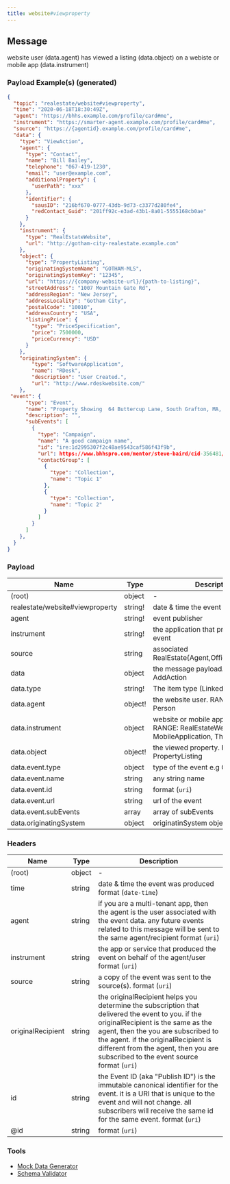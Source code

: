 ```yaml
---
title: website#viewproperty
---
```


## Message

website user (data.agent) has viewed a listing (data.object) on a webiste or mobile app (data.instrument)

### Payload Example(s) (generated)

```json
{
  "topic": "realestate/website#viewproperty",
  "time": "2020-06-18T18:30:49Z",
  "agent": "https://bhhs.example.com/profile/card#me",
  "instrument": "https://smarter-agent.example.com/profile/card#me",
  "source": "https://{agentid}.example.com/profile/card#me",
  "data": {
    "type": "ViewAction",
    "agent": {
      "type": "Contact",
      "name": "Bill Bailey",
      "telephone": "067-419-1230",
      "email": "user@example.com",
      "additionalProperty": {
        "userPath": "xxx"
      },
      "identifier": {
        "sausID": "216bf670-0777-43db-9d73-c3377d280fe4",
        "redContact_Guid": "201ff92c-e3ad-43b1-8a01-5555168cb0ae"
      }
    },
    "instrument": {
      "type": "RealEstateWebsite",
      "url": "http://gotham-city-realestate.example.com"
    },
    "object": {
      "type": "PropertyListing",
      "originatingSystemName": "GOTHAM-MLS",
      "originatingSystemKey": "12345",
      "url": "https://{company-website-url}/{path-to-listing}",
      "streetAddress": "1007 Mountain Gate Rd",
      "addressRegion": "New Jersey",
      "addressLocality": "Gotham City",
      "postalCode": "10010",
      "addressCountry": "USA",
      "listingPrice": {
        "type": "PriceSpecification",
        "price": 7500000,
        "priceCurrency": "USD"
      }
    },
    "originatingSystem": {
        "type": "SoftwareApplication",
        "name": "RDesk",
        "description": "User Created.",
        "url": "http://www.rdeskwebsite.com/"
    },
 "event": {
      "type": "Event",
      "name": "Property Showing  64 Buttercup Lane, South Grafton, MA, USA",
      "description": "",
      "subEvents": [
        {
          "type": "Campaign",
          "name": "A good campaign name",
          "id": "ire:1d2995307f2c48ae9543caf586f43f9b",
          "url": https://www.bhhspro.com/mentor/steve-baird/cid-356481/oh/889-hartford-drive-44035/pid-338005633,
          "contactGroup": [
            {
              "type": "Collection",
              "name": "Topic 1"
            },
            {
              "type": "Collection",
              "name": "Topic 2"
            }
          ]
        }
      ]
    },
  }
}
```

### Payload

| Name                            | Type               | Description                                                                       |
| ------------------------------- | ------------------ | --------------------------------------------------------------------------------- |
| (root)                          | object             | -                                                                                 |
| realestate/website#viewproperty | string<date-time>! | date & time the event was produced                                                |
| agent                           | string<uri>!       | event publisher                                                                   |
| instrument                      | string<uri>!       | the application that produced the event                                           |
| source                          | string<uri>        | associated RealEstate{Agent,Office,Organization}                                  |
| data                            | object             | the message payload. RANGE: AddAction                                             |
| data.type                       | string!            | The item type (Linked-Data @type)                                                 |
| data.agent                      | object!            | the website user. RANGE: Contact, Person                                          |
| data.instrument                 | object             | website or mobile application. RANGE: RealEstateWebsite, MobileApplication, Thing |
| data.object                     | object!            | the viewed property. RANGE: PropertyListing                                       |
| data.event.type                 | object             | type of the event e.g Campaign                                                    |
| data.event.name                 | string             | any string name                                                                   |
| data.event.id                   | string             | format (`uri`)                                                                    |
| data.event.url                  | string             | url of the event                                                                  |
| data.event.subEvents            | array              | array of subEvents                                                                |
| data.originatingSystem | object | originatinSystem object |

### Headers

| Name              | Type   | Description                                                                                                                                                                                                                                                                                               |
| ----------------- | ------ | --------------------------------------------------------------------------------------------------------------------------------------------------------------------------------------------------------------------------------------------------------------------------------------------------------- |
| (root)            | object | -                                                                                                                                                                                                                                                                                                         |
| time              | string | date & time the event was produced format (`date-time`)                                                                                                                                                                                                                                                   |
| agent             | string | if you are a multi-tenant app, then the agent is the user associated with the event data. any future events related to this message will be sent to the same agent/recipient format (`uri`)                                                                                                               |
| instrument        | string | the app or service that produced the event on behalf of the agent/user format (`uri`)                                                                                                                                                                                                                     |
| source            | string | a copy of the event was sent to the source(s). format (`uri`)                                                                                                                                                                                                                                             |
| originalRecipient | string | the originalRecipient helps you determine the subscription that delivered the event to you. if the originalRecipient is the same as the agent, then the you are subscribed to the agent. if the originalRecipient is different from the agent, then you are subscribed to the event source format (`uri`) |
| id                | string | the Event ID (aka "Publish ID") is the immutable canonical identifier for the event. it is a URI that is unique to the event and will not change. all subscribers will receive the same id for the same event. format (`uri`)                                                                             |
| @id               | string | format (`uri`)                                                                                                                                                                                                                                                                                            |

### Tools

- [Mock Data Generator](/tools/mock-data-generator)
- [Schema Validator](/tools/validate)
